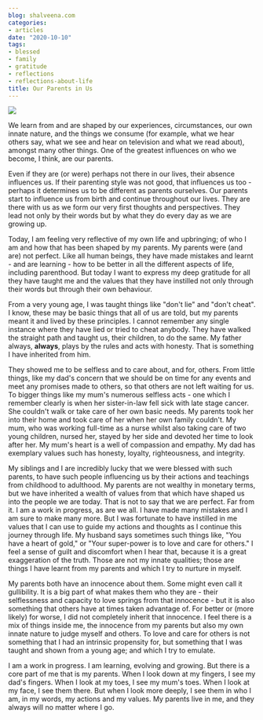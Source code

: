 ```yaml
---
blog: shalveena.com
categories:
- articles
date: "2020-10-10"
tags:
- blessed
- family
- gratitude
- reflections
- reflections-about-life
title: Our Parents in Us
---
```


![](https://shalveena.files.wordpress.com/2020/10/img20180706120830-1.jpg?w=997)

We learn from and are shaped by our experiences, circumstances, our own innate nature, and the things we consume (for example, what we hear others say, what we see and hear on television and what we read about), amongst many other things. One of the greatest influences on who we become, I think, are our parents.

Even if they are (or were) perhaps not there in our lives, their absence influences us. If their parenting style was not good, that influences us too - perhaps it determines us to be different as parents ourselves. Our parents start to influence us from birth and continue throughout our lives. They are there with us as we form our very first thoughts and perspectives. They lead not only by their words but by what they do every day as we are growing up.

Today, I am feeling very reflective of my own life and upbringing; of who I am and how that has been shaped by my parents. My parents were (and are) not perfect. Like all human beings, they have made mistakes and learnt - and are learning - how to be better in all the different aspects of life, including parenthood. But today I want to express my deep gratitude for all they have taught me and the values that they have instilled not only through their words but through their own behaviour.

From a very young age, I was taught things like "don't lie" and "don't cheat". I know, these may be basic things that all of us are told, but my parents meant it and lived by these principles. I cannot remember any single instance where they have lied or tried to cheat anybody. They have walked the straight path and taught us, their children, to do the same. My father always, **always**, plays by the rules and acts with honesty. That is something I have inherited from him.

They showed me to be selfless and to care about, and for, others. From little things, like my dad's concern that we should be on time for any events and meet any promises made to others, so that others are not left waiting for us. To bigger things like my mum's numerous selfless acts - one which I remember clearly is when her sister-in-law fell sick with late stage cancer. She couldn't walk or take care of her own basic needs. My parents took her into their home and took care of her when her own family couldn't. My mum, who was working full-time as a nurse whilst also taking care of two young children, nursed her, stayed by her side and devoted her time to look after her. My mum's heart is a well of compassion and empathy. My dad has exemplary values such has honesty, loyalty, righteousness, and integrity.

My siblings and I are incredibly lucky that we were blessed with such parents, to have such people influencing us by their actions and teachings from childhood to adulthood. My parents are not wealthy in monetary terms, but we have inherited a wealth of values from that which have shaped us into the people we are today. That is not to say that we are perfect. Far from it. I am a work in progress, as are we all. I have made many mistakes and I am sure to make many more. But I was fortunate to have instilled in me values that I can use to guide my actions and thoughts as I continue this journey through life. My husband says sometimes such things like, "You have a heart of gold," or "Your super-power is to love and care for others." I feel a sense of guilt and discomfort when I hear that, because it is a great exaggeration of the truth. Those are not my innate qualities; those are things I have learnt from my parents and which I try to nurture in myself.

My parents both have an innocence about them. Some might even call it gullibility. It is a big part of what makes them who they are - their selflessness and capacity to love springs from that innocence - but it is also something that others have at times taken advantage of. For better or (more likely) for worse, I did not completely inherit that innocence. I feel there is a mix of things inside me, the innocence from my parents but also my own innate nature to judge myself and others. To love and care for others is not something that I had an intrinsic propensity for, but something that I was taught and shown from a young age; and which I try to emulate.

I am a work in progress. I am learning, evolving and growing. But there is a core part of me that is my parents. When I look down at my fingers, I see my dad's fingers. When I look at my toes, I see my mum's toes. When I look at my face, I see them there. But when I look more deeply, I see them in who I am, in my words, my actions and my values. My parents live in me, and they always will no matter where I go.